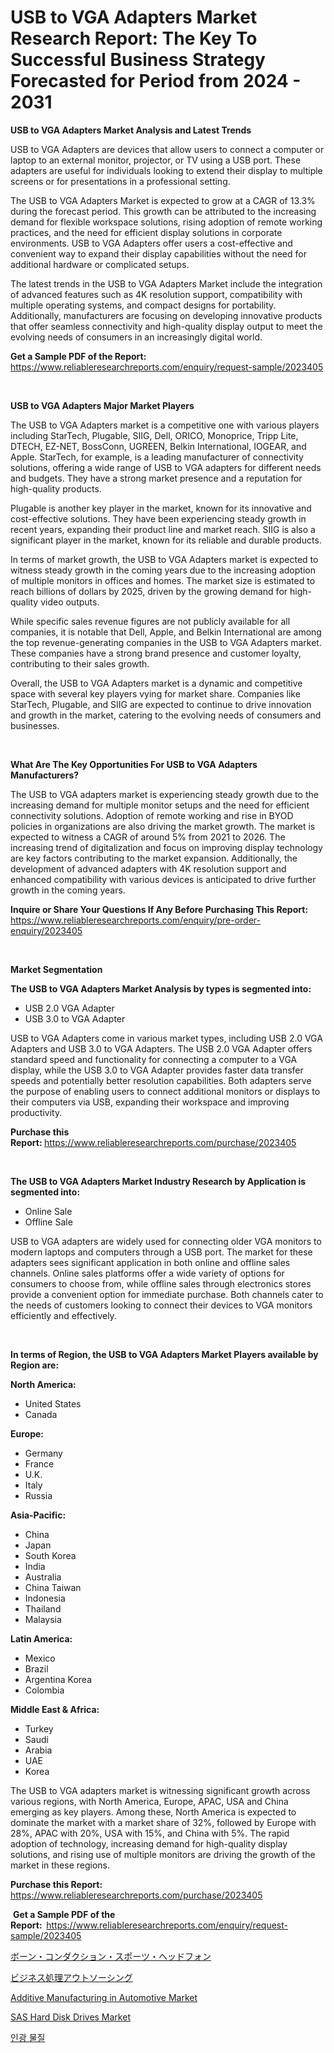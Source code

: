 <p><h1>USB to VGA Adapters Market Research Report: The Key To Successful Business Strategy Forecasted for Period from 2024 - 2031</h1></p><p><strong>USB to VGA Adapters Market Analysis and Latest Trends</strong></p>
<p><p>USB to VGA Adapters are devices that allow users to connect a computer or laptop to an external monitor, projector, or TV using a USB port. These adapters are useful for individuals looking to extend their display to multiple screens or for presentations in a professional setting.</p><p>The USB to VGA Adapters Market is expected to grow at a CAGR of 13.3% during the forecast period. This growth can be attributed to the increasing demand for flexible workspace solutions, rising adoption of remote working practices, and the need for efficient display solutions in corporate environments. USB to VGA Adapters offer users a cost-effective and convenient way to expand their display capabilities without the need for additional hardware or complicated setups.</p><p>The latest trends in the USB to VGA Adapters Market include the integration of advanced features such as 4K resolution support, compatibility with multiple operating systems, and compact designs for portability. Additionally, manufacturers are focusing on developing innovative products that offer seamless connectivity and high-quality display output to meet the evolving needs of consumers in an increasingly digital world.</p></p>
<p><strong>Get a Sample PDF of the Report:&nbsp;</strong> <a href="https://www.reliableresearchreports.com/enquiry/request-sample/2023405">https://www.reliableresearchreports.com/enquiry/request-sample/2023405</a></p>
<p>&nbsp;</p>
<p><strong>USB to VGA Adapters Major Market Players</strong></p>
<p><p>The USB to VGA Adapters market is a competitive one with various players including StarTech, Plugable, SIIG, Dell, ORICO, Monoprice, Tripp Lite, DTECH, EZ-NET, BossConn, UGREEN, Belkin International, IOGEAR, and Apple. StarTech, for example, is a leading manufacturer of connectivity solutions, offering a wide range of USB to VGA adapters for different needs and budgets. They have a strong market presence and a reputation for high-quality products.</p><p>Plugable is another key player in the market, known for its innovative and cost-effective solutions. They have been experiencing steady growth in recent years, expanding their product line and market reach. SIIG is also a significant player in the market, known for its reliable and durable products.</p><p>In terms of market growth, the USB to VGA Adapters market is expected to witness steady growth in the coming years due to the increasing adoption of multiple monitors in offices and homes. The market size is estimated to reach billions of dollars by 2025, driven by the growing demand for high-quality video outputs.</p><p>While specific sales revenue figures are not publicly available for all companies, it is notable that Dell, Apple, and Belkin International are among the top revenue-generating companies in the USB to VGA Adapters market. These companies have a strong brand presence and customer loyalty, contributing to their sales growth.</p><p>Overall, the USB to VGA Adapters market is a dynamic and competitive space with several key players vying for market share. Companies like StarTech, Plugable, and SIIG are expected to continue to drive innovation and growth in the market, catering to the evolving needs of consumers and businesses.</p></p>
<p>&nbsp;</p>
<p><strong>What Are The Key Opportunities For USB to VGA Adapters Manufacturers?</strong></p>
<p><p>The USB to VGA adapters market is experiencing steady growth due to the increasing demand for multiple monitor setups and the need for efficient connectivity solutions. Adoption of remote working and rise in BYOD policies in organizations are also driving the market growth. The market is expected to witness a CAGR of around 5% from 2021 to 2026. The increasing trend of digitalization and focus on improving display technology are key factors contributing to the market expansion. Additionally, the development of advanced adapters with 4K resolution support and enhanced compatibility with various devices is anticipated to drive further growth in the coming years.</p></p>
<p><strong>Inquire or Share Your Questions If Any Before Purchasing This Report:</strong> <a href="https://www.reliableresearchreports.com/enquiry/pre-order-enquiry/2023405">https://www.reliableresearchreports.com/enquiry/pre-order-enquiry/2023405</a></p>
<p>&nbsp;</p>
<p><strong>Market Segmentation</strong></p>
<p><strong>The USB to VGA Adapters Market Analysis by types is segmented into:</strong></p>
<p><ul><li>USB 2.0 VGA Adapter</li><li>USB 3.0 to VGA Adapter</li></ul></p>
<p><p>USB to VGA Adapters come in various market types, including USB 2.0 VGA Adapters and USB 3.0 to VGA Adapters. The USB 2.0 VGA Adapter offers standard speed and functionality for connecting a computer to a VGA display, while the USB 3.0 to VGA Adapter provides faster data transfer speeds and potentially better resolution capabilities. Both adapters serve the purpose of enabling users to connect additional monitors or displays to their computers via USB, expanding their workspace and improving productivity.</p></p>
<p><strong>Purchase this Report:&nbsp;</strong><a href="https://www.reliableresearchreports.com/purchase/2023405">https://www.reliableresearchreports.com/purchase/2023405</a></p>
<p>&nbsp;</p>
<p><strong>The USB to VGA Adapters Market Industry Research by Application is segmented into:</strong></p>
<p><ul><li>Online Sale</li><li>Offline Sale</li></ul></p>
<p><p>USB to VGA adapters are widely used for connecting older VGA monitors to modern laptops and computers through a USB port. The market for these adapters sees significant application in both online and offline sales channels. Online sales platforms offer a wide variety of options for consumers to choose from, while offline sales through electronics stores provide a convenient option for immediate purchase. Both channels cater to the needs of customers looking to connect their devices to VGA monitors efficiently and effectively.</p></p>
<p>&nbsp;</p>
<p><strong>In terms of Region, the USB to VGA Adapters Market Players available by Region are:</strong></p>
<p>
    <p> <strong> North America: </strong>
        <ul>
            <li>United States</li>
            <li>Canada</li>
        </ul>
        </p> 
    <p> <strong> Europe: </strong>
        <ul>
            <li>Germany</li>
            <li>France</li>
            <li>U.K.</li>
            <li>Italy</li>
            <li>Russia</li>
        </ul>
        </p> 
    <p> <strong> Asia-Pacific: </strong>
        <ul>
            <li>China</li>
            <li>Japan</li>
            <li>South Korea</li>
            <li>India</li>
            <li>Australia</li>
            <li>China Taiwan</li>
            <li>Indonesia</li>
            <li>Thailand</li>
            <li>Malaysia</li>
        </ul>
        </p> 
    <p> <strong> Latin America: </strong>
        <ul>
            <li>Mexico</li>
            <li>Brazil</li>
            <li>Argentina Korea</li>
            <li>Colombia</li>
        </ul>
        </p> 
    <p> <strong> Middle East & Africa: </strong>
        <ul>
            <li>Turkey</li>
            <li>Saudi</li>
            <li>Arabia</li>
            <li>UAE</li>
            <li>Korea</li>
        </ul>
    </p>
    </p>
<p><p>The USB to VGA adapters market is witnessing significant growth across various regions, with North America, Europe, APAC, USA and China emerging as key players. Among these, North America is expected to dominate the market with a market share of 32%, followed by Europe with 28%, APAC with 20%, USA with 15%, and China with 5%. The rapid adoption of technology, increasing demand for high-quality display solutions, and rising use of multiple monitors are driving the growth of the market in these regions.</p></p>
<p><strong>Purchase this Report: </strong><a href="https://www.reliableresearchreports.com/purchase/2023405">https://www.reliableresearchreports.com/purchase/2023405</a></p>
<p>&nbsp;<strong>Get a Sample PDF of the Report:&nbsp;&nbsp;</strong><a href="https://www.reliableresearchreports.com/enquiry/request-sample/2023405">https://www.reliableresearchreports.com/enquiry/request-sample/2023405</a></p>
<p><strong></strong></p>
<p><p><a href="https://github.com/hwbcz413288296/Market-Research-Report-List-1/blob/main/658120112343.md">ボーン・コンダクション・スポーツ・ヘッドフォン</a></p><p><a href="https://github.com/efcvopdgkdx128/Market-Research-Report-List-1/blob/main/730605412342.md">ビジネス処理アウトソーシング</a></p><p><a href="https://issuu.com/reportprime-2/docs/additive-manufacturing-in-automotive-market-size-2">Additive Manufacturing in Automotive Market</a></p><p><a href="https://github.com/Sherrillcrooksxa8i18ucf2m/Market-Research-Report-List-1/blob/main/sas-hard-disk-drives-market.md">SAS Hard Disk Drives Market</a></p><p><a href="https://github.com/fredrickeglers/Market-Research-Report-List-1/blob/main/389685111612.md">인광 물질</a></p></p>